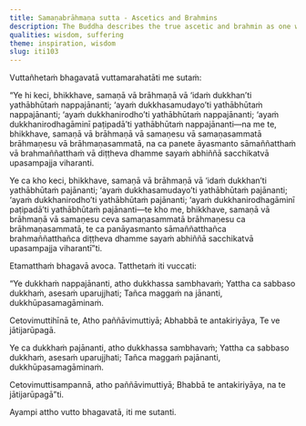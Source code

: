 ```yaml
---
title: Samaṇabrāhmaṇa sutta - Ascetics and Brahmins
description: The Buddha describes the true ascetic and brahmin as one who understands the four noble truths.
qualities: wisdom, suffering
theme: inspiration, wisdom
slug: iti103
---
```


Vuttañhetaṁ bhagavatā vuttamarahatāti me sutaṁ:

“Ye hi keci, bhikkhave, samaṇā vā brāhmaṇā vā ‘idaṁ dukkhan’ti yathābhūtaṁ nappajānanti; ‘ayaṁ dukkhasamudayo’ti yathābhūtaṁ nappajānanti; ‘ayaṁ dukkhanirodho’ti yathābhūtaṁ nappajānanti; ‘ayaṁ dukkhanirodhagāminī paṭipadā’ti yathābhūtaṁ nappajānanti—na me te, bhikkhave, samaṇā vā brāhmaṇā vā samaṇesu vā samaṇasammatā brāhmaṇesu vā brāhmaṇasammatā, na ca panete āyasmanto sāmaññatthaṁ vā brahmaññatthaṁ vā diṭṭheva dhamme sayaṁ abhiññā sacchikatvā upasampajja viharanti.

Ye ca kho keci, bhikkhave, samaṇā vā brāhmaṇā vā ‘idaṁ dukkhan’ti yathābhūtaṁ pajānanti; ‘ayaṁ dukkhasamudayo’ti yathābhūtaṁ pajānanti; ‘ayaṁ dukkhanirodho’ti yathābhūtaṁ pajānanti; ‘ayaṁ dukkhanirodhagāminī paṭipadā’ti yathābhūtaṁ pajānanti—te kho me, bhikkhave, samaṇā vā brāhmaṇā vā samaṇesu ceva samaṇasammatā brāhmaṇesu ca brāhmaṇasammatā, te ca panāyasmanto sāmaññatthañca brahmaññatthañca diṭṭheva dhamme sayaṁ abhiññā sacchikatvā upasampajja viharantī”ti.

Etamatthaṁ bhagavā avoca. Tatthetaṁ iti vuccati:

“Ye dukkhaṁ nappajānanti,
atho dukkhassa sambhavaṁ;
Yattha ca sabbaso dukkhaṁ,
asesaṁ uparujjhati;
Tañca maggaṁ na jānanti,
dukkhūpasamagāminaṁ.

Cetovimuttihīnā te,
Atho paññāvimuttiyā;
Abhabbā te antakiriyāya,
Te ve jātijarūpagā.

Ye ca dukkhaṁ pajānanti,
atho dukkhassa sambhavaṁ;
Yattha ca sabbaso dukkhaṁ,
asesaṁ uparujjhati;
Tañca maggaṁ pajānanti,
dukkhūpasamagāminaṁ.

Cetovimuttisampannā,
atho paññāvimuttiyā;
Bhabbā te antakiriyāya,
na te jātijarūpagā”ti.

Ayampi attho vutto bhagavatā, iti me sutanti.
